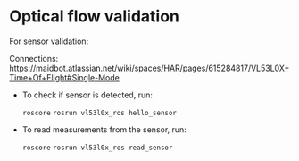 # Optical flow validation

For sensor validation:

Connections: https://maidbot.atlassian.net/wiki/spaces/HAR/pages/615284817/VL53L0X+Time+Of+Flight#Single-Mode

- To check if sensor is detected, run:

  `roscore`
  `rosrun vl53l0x_ros hello_sensor`

- To read measurements from the sensor, run:

  `roscore`
  `rosrun vl53l0x_ros read_sensor`